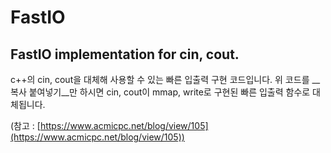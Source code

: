 # FastIO

## FastIO implementation for cin, cout.

c++의 cin, cout을 대체해 사용할 수 있는 빠른 입출력 구현 코드입니다. 위 코드를 __복사 붙여넣기__만 하시면 cin, cout이 mmap, write로 구현된 빠른 입출력 함수로 대체됩니다.

(참고 : [https://www.acmicpc.net/blog/view/105](https://www.acmicpc.net/blog/view/105))